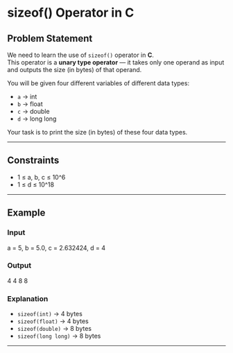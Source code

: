 # sizeof() Operator in C

## Problem Statement
We need to learn the use of `sizeof()` operator in **C**.  
This operator is a **unary type operator** — it takes only one operand as input and outputs the size (in bytes) of that operand.

You will be given four different variables of different data types:  
- `a` → int  
- `b` → float  
- `c` → double  
- `d` → long long  

Your task is to print the size (in bytes) of these four data types.

---

## Constraints
- 1 ≤ a, b, c ≤ 10^6  
- 1 ≤ d ≤ 10^18  

---

## Example

### Input

a = 5, b = 5.0, c = 2.632424, d = 4


### Output

4 4 8 8


### Explanation
- `sizeof(int)` → 4 bytes  
- `sizeof(float)` → 4 bytes  
- `sizeof(double)` → 8 bytes  
- `sizeof(long long)` → 8 bytes  

---

